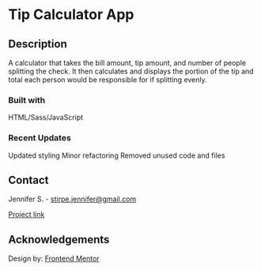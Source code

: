 # Tip Calculator App

## Description

A calculator that takes the bill amount, tip amount, and number of people splitting the check. It then calculates and displays the portion of the tip and total each person would be responsible for if splitting evenly.


### Built with

HTML/Sass/JavaScript

### Recent Updates
Updated styling
Minor refactoring
Removed unused code and files

## Contact

Jennifer S. - stirpe.jennifer@gmail.com

[Project link](https://jennstirpe.github.io/tip-calc-app-js/)

## Acknowledgements

Design by: [Frontend Mentor](https://www.frontendmentor.io/)